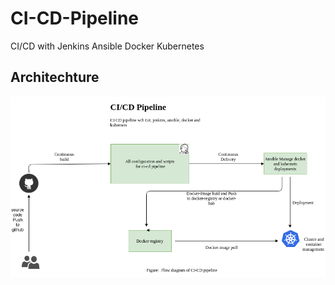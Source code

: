 # CI-CD-Pipeline
CI/CD with Jenkins Ansible Docker Kubernetes

## Architechture
![CI-CD-Pipeline](https://github.com/sujonict07/CI-CD-Pipeline/blob/master/CI-CD%20Pipleline%20Diagram%20.png)
